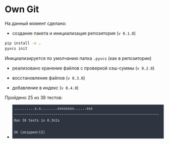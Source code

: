 # Own Git

На данный момент сделано:

- создание пакета и инициализация репозитория (`v 0.1.0`)

```bash
pip install -e .
pyvcs init
```

Инициализируется по умолчанию папка `.pyvcs` (как в репозитории)

- реализовано хранение файлов с проверкой хэш-суммы (`v 0.2.0`)

- восстановление файлов (`v 0.3.0`)

- добавление в индекс (`v 0.4.0`)

Пройдено 25 из 38 тестов:

- ![Test](./images/passed_tests.png)